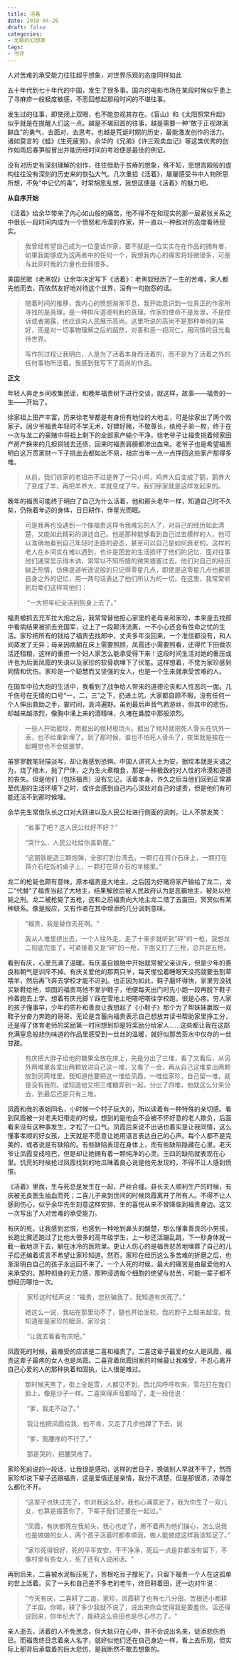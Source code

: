 ```yaml
---
title: 活着
date: 2018-04-26
draft: false
categories:
- 无聊的幻想家
tags:
- 书评
---
```


人对苦难的承受能力往往超乎想象，对世界乐观的态度同样如此

<!--more-->



五十年代到七十年代的中国，发生了很多事。国内的电影市场在某段时候似乎患上了寻麻疹一般极度敏感，不愿回想起那段时间的不堪往事。

发生过的往事，即使闭上双眼，也不能忽视其存在。《盲山》和《太阳照常升起》似乎就是在提醒人们这一点。越是不堪回首的往事，越是需要一种“敢于正视淋漓鲜血”的勇气，去面对，去思考。也越是荒诞时期的历史，最能激发创作的活力。诸如莫言的《蛙》《生死疲劳》，余华的《兄弟》《许三观卖血记》等这类优秀的创作如雨后春笋般冒出并能历经时间的考验便是最佳的例证。

没有对历史有深刻理解的创作，往往借助于贫瘠的想象，殊不知，思想宫殿般的虚构往往没有深刻的历史来的恢弘大气。几次重拾《活着》，屡屡感受书中人物所思所想，不免“中记忆的毒”，时常胡思乱想，我想这便是《活着》的魅力吧。



**从自序开始**

《活着》给余华带来了内心如山般的痛苦，他不得不在和现实的那一层紧张关系之中很长一段时间内成为一个愤怒和冷漠的作家，并一直以一种敌对的态度看待现实。

> 我曾经希望自己成为一位童话作家，要不就是一位实实在在作品的拥有者，如果我能够成为这两者中的任何一个，我想我内心的痛苦将轻微很多，可是与此同时我的力量也会弱很多。



美国民歌《老黑奴》让余华决定写下《活着》：老黑奴经历了一生的苦难，家人都先他而去，而依然友好地对待这个世界，没有一句抱怨的话。

>随着时间的推移，我内心的愤怒渐渐平息，我开始意识到一位真正的作家所寻找的是真理，是一种排斥道德判断的真理。作家的使命不是发泄，不是控诉或者揭露，他应该向人民展示高尚。这里所说的高尚不是那种单纯的美好，而是对一切事物理解之后的超然，对善和恶一视同仁，用同情的目光看待世界。
>
>写作的过程让我明白，人是为了活着本身而活着的，而不是为了活着之外的任何事物所活着。我感到我写下了高尚的作品。



**正文**

年轻人奔走乡间收集民谣，和晚年福贵树下进行交谈，就这样，故事——福贵的一生——开始了。  

徐家祖上田产丰富，历来徐老爷都是有身份有地位的大地主，可是徐家出了两个败家子。阔少爷福贵年轻时不学无术，好嫖好赌，不敬尊长，纨绔子弟一枚，终于在一次与龙二的豪赌中将祖上剩下的全部家产输个干净。徐老爷子让福贵挑着倾家田产房产换来的几担铜钱去还债，回来时福贵肩膀都渗出血来。老爷子也是希望福贵明白这万贯家财一下子挑出去都如此不易，祖宗当年一点一点挣回这些家产那得多难。

>从前，我们徐家的老祖宗不过是养了一只小鸡，鸡养大后变成了鹅，鹅养大了变成了羊，再把羊养大，羊就变成了牛。我们徐家就是这样发起来的。



晚年的福贵可能终于明白了自己为什么活着，他和那头老牛一样，知道自己时不久矣，仍拖着年迈的身体，日日耕作，伴星光而眠。

>可是我再也没遇到一个像福贵这样令我难忘的人了，对自己的经历如此清楚，又能如此精彩的讲述自己。他是那种能够看到自己过去模样的人，他可以准确地看到自己年轻时走路的姿态，甚至可以自己是如何衰老的。这样的老人在乡间实在难以遇到，也许是困苦的生活损坏了他们的记忆，面对往事他们通常显示得木讷，常常以不知所措的微笑塘塞过去。他们对自己的经历缺乏热情，仿佛是道听途说般的只记得零星几点，即使是这零星几点也都是自身之外的记忆，用一两句话表达了他们所认为的一切。在这里，我常常听到后辈们这样骂他们：
>
>​	“一大把年纪全活到狗身上去了。”



福贵被抓去充军拉大炮之后，我常常替他担心家里的老母亲和家珍，本来是去找郎中看病结果被抓去充国军，过上了一段颠沛流离，一不小心还会有性命之忧的生活。家珍把所有的钱给了福贵去找郎中，丈夫多年没回来，一个准信都没有，和人间蒸发了无异；母亲因病躺在床上需要照顾，凤霞还小需要照看，还得忙下田做农活还租粮，这样的重担一个妇人家怎么能承受得下来！这段时间生活对她的重压或许也为后面凤霞的失语以及家珍的软骨病埋下了伏笔。这样想着，不觉为家珍感到同情和忧伤。家珍是一个聪慧而又坚强的女人，也是一个生来就承受苦难的人。

在国军中拉大炮的生活中，我看到了战争给人带来的道德沦丧和人性恶的一面。几千伤号在无情的口号“一，二，三”之下，扔进土坑，大家都自顾不暇，没有任何一个人伸出救助之手，霎时间，哀鸿遍野。虽到最后声音气若游丝，但其中的悲伤，却越来越浓烈，像胸中涌上来的酒精味，久堵在鼻腔中那般浓烈。

>一些人开始掘坟，用掘出的棺材板烧火。掘出了棺材就把死人骨头在坑外一丢，也不给重新埋了。到了那时候，谁也不怕死人骨头了，夜里就是挨在一起睡觉也不会做噩梦。

虽寥寥数笔轻描淡写，却让我感到恐惧。中国人讲究入土为安，掘坟本就是天谴之为，烧了棺木，抛了尸体，之为生火煮粮食，那是一种极致的对人性的冷漠和道德的丧失。但是他们（包括福贵）没有忘记，活着本身。许久之后当他们回到正常甚至优渥的生活环境下之时，或许会感到自己内心深处对自己的谴责，但是他们有可能还活不到那时候哩。



余华先生常借队长之口对大跃进以及人民公社进行侧面的讽刺，让人不禁发笑：

>“省事了吧？这人民公社好不好？”  
>
>“哭什么，人民公社给你盖新屋。”  
>
>“这钢铁能造三颗炮弹，全部打到台湾去，一颗打在蒋介石床上，一颗打在蒋介石吃饭的桌子上，一颗打在蒋介石的羊棚里。”



龙二的枪毙也颇有意味。原本福贵是大地主，之后因为好赌将家产输给了龙二，龙二“代替”了福贵当起了大地主，结果解放后被人民政府认为是恶霸地主，被处以枪毙之刑。龙二被枪毙了五枪，这和之前福贵向大地主龙二借了五亩田，冥冥似有某种联系。像是报应，又有作者在其中增添的几分讽刺意味。

> "福贵，我是替你去死啊。"  
>
> 我从人堆里挤出去，一个人往外走，走了十来步就听到“砰”的一枪，我想龙二彻底完蛋了，可紧接着又是“砰”的一枪，下面又打了三枪，总共是五枪。



看到有庆，心里充满了温暖。有庆虽自娘胎中开始就常被父亲训斥，但是少年的善良和朝气是训斥不掉。有庆关爱他的那两只羊，每天惺忪着睡眼天没亮就要去割草喂羊，然后再飞奔去学校才能不迟到。也正因为如此，鞋子磨坏得快，家里穷没钱买新鞋给他，顽固的福贵骂他不爱护鞋子，他便每天出门时先小跑一段再脱下鞋子拎着跑去上学。想着有庆光脚丫踩在雪地上吧嗒吧嗒往学校跑，很是心疼。穷人家的孩子懂事早，少年的质朴和善良让我想起了《小鞋子》那个为了帮妹妹赢取一双鞋子分奋力奔跑的哥哥。无论是含蓄向福贵表示自己想放弃读书帮助家里挣工分，还是得了体育老师的奖励第一时间想到却是将奖励分给家人……这些都让我在这部充满窒息般悲伤味道的作品里感受到一丝丝的温暖，就好似那苦茶水中仅存的一丝甘甜。

>有庆把大胖子给他的糖果全放在床上，先是分出了三堆，看了又看后，从另外两堆里各拿出两颗放进自己这一堆，又看了一会，再从自己这堆拿出两颗放到另两堆里。我知道他要把这一堆给凤霞，一堆给家珍，自己留一堆，就是没有我的。谁知道他又把三堆糖弄到一起，分出了四堆，他就这么分来分去，到最后还是只有三堆。



凤霞和我的表姐同名，小时候一个村子玩大的，所以读着有一种特殊的亲切感。看到凤霞被一对老夫妇带走的时候，想到的是他会不会被不怀好意的老人欺负，后面看来没有这种事发生，才松了一口气。凤霞后来说不出话也着实是让我同情，这么懂事孝顺的好女孩，上天就是不愿意让她用语言表达自己的心声。每个人都不是完美的，或者说是有缺陷的。有些缺陷表现在身体上，而有些缺陷隐藏在心里。老天爷让凤霞变成哑巴，但是却让她拥有着一颗纯净的心灵。王四的缺陷就表现在心里。饥荒的时候抢过凤霞找到的地瓜昧着良心说是他先发现的，不得不让人感到愤恨。

《活着》里面，生与死总是发生在一起，严丝合缝。县长夫人顺利生产的时候，有庆被无良医生抽血而死；二喜儿子来到世间的时候凤霞离开了所有人。不得不让人感到伤心，似乎余华先生刻意这样安排，生的喜悦从来不曾降临到福贵身边。这又一次写出了人对苦难的承受能力。

有庆的死，让我感到忿恨，也感到一种呛到鼻头的酸楚，那么懂事善良的小男孩，长跑比赛还跑过了比他大很多的高年级学生，上一秒还活蹦乱跳，下一秒身体就一截一截地凉下去，躺在冰冷的医院里。更让人伤心的是福贵悲苦地埋葬了自己的儿子后还编着谎言不希望让家珍知道。然而，家珍在经历这么多苦难的折磨之后，也渐渐明白自己的孩子永远回不来了。一个人死的时候，最大的痛苦是由最爱他的人来承受的。那种彻身的无力感，那种浸透每个细胞的绝望与悲苦，可能一辈子都不想经历哪怕一次。

>​	家珍这时轻声说：“福贵，您别骗我了，我知道有庆死了。”
>
>​	她这么一说，我站在那里动不了，腿也开始发软。我的脖子上越来越湿，我知道那是家珍的眼泪，家珍说：
>
>​	“让我去看看有庆吧。”



凤霞死的时候，最难受的应该是二喜和福贵了。二喜这辈子最爱的女人是凤霞，福贵这辈子最疼的女人也是凤霞。二喜背着凤霞回家的时候最让我难受，不忍心离开自己心爱的人的那种执着和固执，让人很是难过。

>​	那时候天黑了，街上全是雪，人都见不到，西北风呼呼吹来，雪花打在我们脸上，像是沙子一样。二喜哭得声音都哑了，走一段他说：
>
>​	“爹，我走不动了。”
>
>​	我让他把凤霞给我，他不肯，又走了几步他蹲了下去，说
>
>​	“爹，我腰疼的不行了。”
>
>​	那是哭的，把腰哭疼了。



家珍死前说的一段话，让我很是感动，这样的苦日子，换做别人早就不干了，然而家珍却说下辈子还跟福贵，这是爱情还是亲情，我分不清楚，但是那很浓，浓得怎么都化不开。

>​	“这辈子也快过完了，你对我这么好，我也心满意足了，我为你生了一双儿女，也算是报答你了，下辈子我们还要在一起过。”
>
>​	“凤霞，有庆都死在我前头，我心也定了，用不着再为他们操心，怎么说我也是做娘的女人，两个孩子活着时都孝顺我，做人能做成这样我该知足了。”

>​	"家珍死得很好，死的平平安安，干干净净，死后一点是非都没有留下，不像村里有些女人，死了还有人说闲话。"



再到后来，二喜被水泥板压死了，苦根吃豆子撑死了，只留下福贵一个人在这孤单的世上活着。买了一头和自己差不多老的老牛，终日耕着田，还一边对牛说：

>​	"今天有庆，二喜耕了二亩，家珍，凤霞耕了也有七八分田，苦根还小都耕了半亩。你嘛，耕了多少我就不说了，说出来你会觉得我是要羞你。话还得说回来，你年纪大了，能耕这么些田也是尽心尽力了。"



亲人逝去，活着的人不免思念，但大抵只在心中，并不会说出名来，徒添悲伤而已。而福贵终日念着亲人名字，就好似他们还在自己身边一样，看上去乐观，但实际上那背后承载着的巨大悲伤，是我断然不敢去想象的。